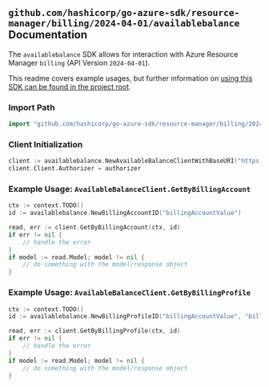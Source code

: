 
## `github.com/hashicorp/go-azure-sdk/resource-manager/billing/2024-04-01/availablebalance` Documentation

The `availablebalance` SDK allows for interaction with Azure Resource Manager `billing` (API Version `2024-04-01`).

This readme covers example usages, but further information on [using this SDK can be found in the project root](https://github.com/hashicorp/go-azure-sdk/tree/main/docs).

### Import Path

```go
import "github.com/hashicorp/go-azure-sdk/resource-manager/billing/2024-04-01/availablebalance"
```


### Client Initialization

```go
client := availablebalance.NewAvailableBalanceClientWithBaseURI("https://management.azure.com")
client.Client.Authorizer = authorizer
```


### Example Usage: `AvailableBalanceClient.GetByBillingAccount`

```go
ctx := context.TODO()
id := availablebalance.NewBillingAccountID("billingAccountValue")

read, err := client.GetByBillingAccount(ctx, id)
if err != nil {
	// handle the error
}
if model := read.Model; model != nil {
	// do something with the model/response object
}
```


### Example Usage: `AvailableBalanceClient.GetByBillingProfile`

```go
ctx := context.TODO()
id := availablebalance.NewBillingProfileID("billingAccountValue", "billingProfileValue")

read, err := client.GetByBillingProfile(ctx, id)
if err != nil {
	// handle the error
}
if model := read.Model; model != nil {
	// do something with the model/response object
}
```
